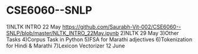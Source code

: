 # CSE6060--SNLP
1)NLTK INTRO 22 May https://github.com/Saurabh-Vit-002/CSE6060--SNLP/blob/master/NLTK_INTRO_22May.ipynb
2)NLTK 29 May
3)Other Tasks
4)Corpus Task in Python
5)FSA for Marathi adjectives
6)Tokenization for Hindi & Marathi
7)Lexicon Vectorizer 12 June
